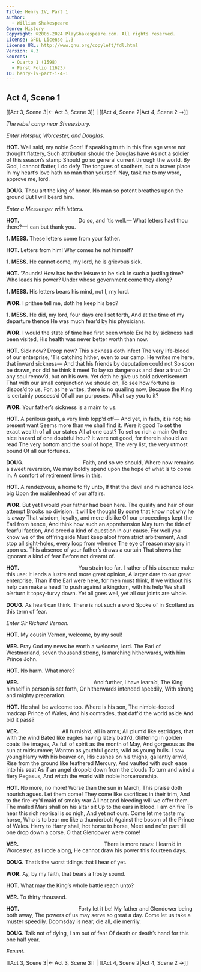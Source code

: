 ```yaml
---
Title: Henry IV, Part 1
Author: 
  - William Shakespeare
Genre: History
Copyright: ©2005-2024 PlayShakespeare.com. All rights reserved.
License: GFDL License 1.3
License URL: http://www.gnu.org/copyleft/fdl.html
Version: 4.3
Sources:
  - Quarto 1 (1598)
  - First Folio (1623)
ID: henry-iv-part-i-4-1
---
```


## Act 4, Scene 1
[[Act 3, Scene 3|← Act 3, Scene 3]] | [[Act 4, Scene 2|Act 4, Scene 2 →]]

*The rebel camp near Shrewsbury.*

*Enter Hotspur, Worcester, and Douglas.*

**HOT.**
Well said, my noble Scot! If speaking truth
In this fine age were not thought flattery,
Such attribution should the Douglas have
As not a soldier of this season’s stamp
Should go so general current through the world.
By God, I cannot flatter, I do defy
The tongues of soothers, but a braver place
In my heart’s love hath no man than yourself.
Nay, task me to my word, approve me, lord.

**DOUG.**
Thou art the king of honor.
No man so potent breathes upon the ground
But I will beard him.

*Enter a Messenger with letters.*

**HOT.**
           Do so, and ’tis well.⁠—
What letters hast thou there?—I can but thank you.

**1. MESS.**
These letters come from your father.

**HOT.**
Letters from him! Why comes he not himself?

**1. MESS.**
He cannot come, my lord, he is grievous sick.

**HOT.**
’Zounds! How has he the leisure to be sick
In such a justling time? Who leads his power?
Under whose government come they along?

**1. MESS.**
His letters bears his mind, not I, my lord.

**WOR.**
I prithee tell me, doth he keep his bed?

**1. MESS.**
He did, my lord, four days ere I set forth,
And at the time of my departure thence
He was much fear’d by his physicians.

**WOR.**
I would the state of time had first been whole
Ere he by sickness had been visited,
His health was never better worth than now.

**HOT.**
Sick now? Droop now? This sickness doth infect
The very life-blood of our enterprise,
’Tis catching hither, even to our camp.
He writes me here, that inward sickness⁠—
And that his friends by deputation could not
So soon be drawn, nor did he think it meet
To lay so dangerous and dear a trust
On any soul remov’d, but on his own.
Yet doth he give us bold advertisement
That with our small conjunction we should on,
To see how fortune is dispos’d to us,
For, as he writes, there is no quailing now,
Because the King is certainly possess’d
Of all our purposes. What say you to it?

**WOR.**
Your father’s sickness is a maim to us.

**HOT.**
A perilous gash, a very limb lopp’d off⁠—
And yet, in faith, it is not; his present want
Seems more than we shall find it. Were it good
To set the exact wealth of all our states
All at one cast? To set so rich a main
On the nice hazard of one doubtful hour?
It were not good, for therein should we read
The very bottom and the soul of hope,
The very list, the very utmost bound
Of all our fortunes.

**DOUG.**
           Faith, and so we should,
Where now remains a sweet reversion,
We may boldly spend upon the hope of what
Is to come in.
A comfort of retirement lives in this.

**HOT.**
A rendezvous, a home to fly unto,
If that the devil and mischance look big
Upon the maidenhead of our affairs.

**WOR.**
But yet I would your father had been here.
The quality and hair of our attempt
Brooks no division. It will be thought
By some that know not why he is away
That wisdom, loyalty, and mere dislike
Of our proceedings kept the Earl from hence,
And think how such an apprehension
May turn the tide of fearful faction,
And breed a kind of question in our cause.
For well you know we of the off’ring side
Must keep aloof from strict arbitrement,
And stop all sight-holes, every loop from whence
The eye of reason may pry in upon us.
This absence of your father’s draws a curtain
That shows the ignorant a kind of fear
Before not dreamt of.

**HOT.**
           You strain too far.
I rather of his absence make this use:
It lends a lustre and more great opinion,
A larger dare to our great enterprise,
Than if the Earl were here, for men must think,
If we without his help can make a head
To push against a kingdom, with his help
We shall o’erturn it topsy-turvy down.
Yet all goes well, yet all our joints are whole.

**DOUG.**
As heart can think. There is not such a word
Spoke of in Scotland as this term of fear.

*Enter Sir Richard Vernon.*

**HOT.**
My cousin Vernon, welcome, by my soul!

**VER.**
Pray God my news be worth a welcome, lord.
The Earl of Westmorland, seven thousand strong,
Is marching hitherwards, with him Prince John.

**HOT.**
No harm. What more?

**VER.**
              And further, I have learn’d,
The King himself in person is set forth,
Or hitherwards intended speedily,
With strong and mighty preparation.

**HOT.**
He shall be welcome too. Where is his son,
The nimble-footed madcap Prince of Wales,
And his comrades, that daff’d the world aside
And bid it pass?

**VER.**
        All furnish’d, all in arms;
All plum’d like estridges, that with the wind
Bated like eagles having lately bath’d,
Glittering in golden coats like images,
As full of spirit as the month of May,
And gorgeous as the sun at midsummer;
Wanton as youthful goats, wild as young bulls.
I saw young Harry with his beaver on,
His cushes on his thighs, gallantly arm’d,
Rise from the ground like feathered Mercury,
And vaulted with such ease into his seat
As if an angel dropp’d down from the clouds
To turn and wind a fiery Pegasus,
And witch the world with noble horsemanship.

**HOT.**
No more, no more! Worse than the sun in March,
This praise doth nourish agues. Let them come!
They come like sacrifices in their trim,
And to the fire-ey’d maid of smoky war
All hot and bleeding will we offer them.
The mailed Mars shall on his altar sit
Up to the ears in blood. I am on fire
To hear this rich reprisal is so nigh,
And yet not ours. Come let me taste my horse,
Who is to bear me like a thunderbolt
Against the bosom of the Prince of Wales.
Harry to Harry shall, hot horse to horse,
Meet and ne’er part till one drop down a corse.
O that Glendower were come!

**VER.**
                There is more news:
I learn’d in Worcester, as I rode along,
He cannot draw his power this fourteen days.

**DOUG.**
That’s the worst tidings that I hear of yet.

**WOR.**
Ay, by my faith, that bears a frosty sound.

**HOT.**
What may the King’s whole battle reach unto?

**VER.**
To thirty thousand.

**HOT.**
           Forty let it be!
My father and Glendower being both away,
The powers of us may serve so great a day.
Come let us take a muster speedily.
Doomsday is near, die all, die merrily.

**DOUG.**
Talk not of dying, I am out of fear
Of death or death’s hand for this one half year.

*Exeunt.*

[[Act 3, Scene 3|← Act 3, Scene 3]] | [[Act 4, Scene 2|Act 4, Scene 2 →]]